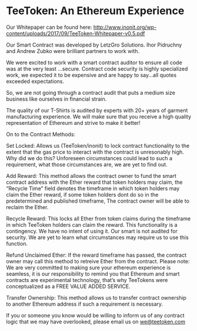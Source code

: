 # TeeToken: An Ethereum Experience

 Our Whitepaper can be found here: http://www.inonit.org/wp-content/uploads/2017/09/TeeToken-Whitepaper-v0.5.pdf
 
 Our Smart Contract was developed by LetzGro Solutions. Ihor Pidruchny and Andrew Zubko were brilliant partners to work with.

We were excited to work with a smart contract auditor to ensure all code was at the very least ...secure. Contract code security is highly specialized work, we expected it to be expensive and are happy to say...all quotes exceeded expectations.

So, we are not going through a contract audit that puts a medium size business like ourselves in financial strain. 

The quality of our T-Shirts is audited by experts with 20+ years of garment manufacturing experience. We will make sure that you receive a high quality representation of Ethereum and strive to make it better!

On to the Contract Methods:

Set Locked: Allows us (TeeToken/inonit) to lock contract functionality to the extent that the gas price to interact with the contract is unresonably high. Why did we do this? Unforeseen circumstances could lead to such a requirement, what those circumstances are, we are yet to find out.

Add Reward: This method allows the contract owner to fund the smart contract address with the Ether reward that token holders may claim, the “Recycle Time” field denotes the timeframe in which token holders may claim the Ether reward, if some token holders dont do so in the predetermined and published timeframe, The contract owner will be able to reclaim the Ether.

Recycle Reward: This locks all Ether from token claims during the timeframe in which TeeToken holders can claim the reward. This functionality is a contingency. We have no intent of using it. Our smart is not audited for security. We are yet to learn what circumstances may require us to use this function.

Refund Unclaimed Ether: If the reward timeframe has passed, the contract owner may call this method to retreive Ether from the contract.   Please note: We are very committed to making sure your ethereum experience is seamless, it is our responsibility to remind you that Ethereum and smart contracts are experimental technology, that’s why TeeTokens were conceptualized as a FREE VALUE ADDED SERVICE.

Transfer Ownership: This method allows us to transfer contract ownership to another Ethereum address if such a requirement is necessary.


If you or someone you know would be willing to inform us of any contract logic that we may have overlooked, please email us on we@teetoken.com
